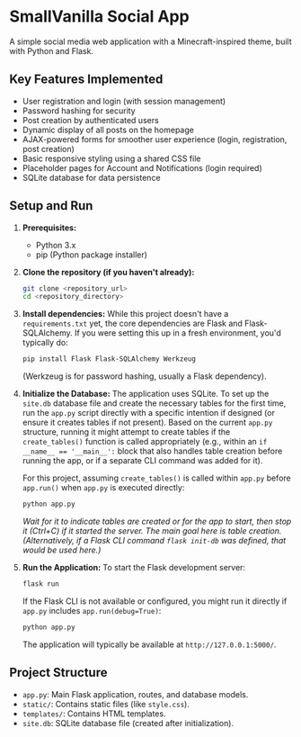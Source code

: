 # SmallVanilla Social App

A simple social media web application with a Minecraft-inspired theme, built with Python and Flask.

## Key Features Implemented

*   User registration and login (with session management)
*   Password hashing for security
*   Post creation by authenticated users
*   Dynamic display of all posts on the homepage
*   AJAX-powered forms for smoother user experience (login, registration, post creation)
*   Basic responsive styling using a shared CSS file
*   Placeholder pages for Account and Notifications (login required)
*   SQLite database for data persistence

## Setup and Run

1.  **Prerequisites:**
    *   Python 3.x
    *   pip (Python package installer)

2.  **Clone the repository (if you haven't already):**
    ```bash
    git clone <repository_url>
    cd <repository_directory>
    ```

3.  **Install dependencies:**
    While this project doesn't have a `requirements.txt` yet, the core dependencies are Flask and Flask-SQLAlchemy. If you were setting this up in a fresh environment, you'd typically do:
    ```bash
    pip install Flask Flask-SQLAlchemy Werkzeug
    ```
    (Werkzeug is for password hashing, usually a Flask dependency).

4.  **Initialize the Database:**
    The application uses SQLite. To set up the `site.db` database file and create the necessary tables for the first time, run the `app.py` script directly with a specific intention if designed (or ensure it creates tables if not present). Based on the current `app.py` structure, running it might attempt to create tables if the `create_tables()` function is called appropriately (e.g., within an `if __name__ == '__main__':` block that also handles table creation before running the app, or if a separate CLI command was added for it).

    For this project, assuming `create_tables()` is called within `app.py` before `app.run()` when `app.py` is executed directly:
    ```bash
    python app.py 
    ```
    *Wait for it to indicate tables are created or for the app to start, then stop it (Ctrl+C) if it started the server. The main goal here is table creation.*
    *(Alternatively, if a Flask CLI command `flask init-db` was defined, that would be used here.)*

5.  **Run the Application:**
    To start the Flask development server:
    ```bash
    flask run
    ```
    If the Flask CLI is not available or configured, you might run it directly if `app.py` includes `app.run(debug=True)`:
    ```bash
    python app.py
    ```
    The application will typically be available at `http://127.0.0.1:5000/`.

## Project Structure

*   `app.py`: Main Flask application, routes, and database models.
*   `static/`: Contains static files (like `style.css`).
*   `templates/`: Contains HTML templates.
*   `site.db`: SQLite database file (created after initialization).